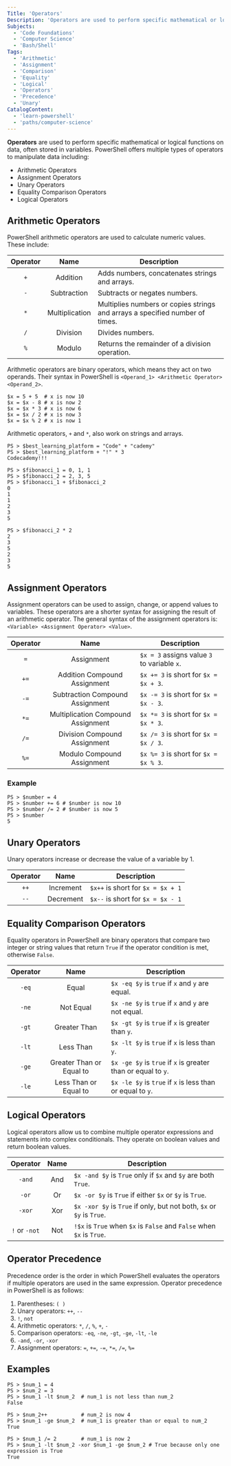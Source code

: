 ```yaml
---
Title: 'Operators'
Description: 'Operators are used to perform specific mathematical or logical functions on variables and values.'
Subjects:
  - 'Code Foundations'
  - 'Computer Science'
  - 'Bash/Shell'
Tags:
  - 'Arithmetic'
  - 'Assignment'
  - 'Comparison'
  - 'Equality'
  - 'Logical'
  - 'Operators'
  - 'Precedence'
  - 'Unary'
CatalogContent:
  - 'learn-powershell'
  - 'paths/computer-science'
---
```


**Operators** are used to perform specific mathematical or logical functions on data, often stored in variables. PowerShell offers multiple types of operators to manipulate data including:

- Arithmetic Operators
- Assignment Operators
- Unary Operators
- Equality Comparison Operators
- Logical Operators

## Arithmetic Operators

PowerShell arithmetic operators are used to calculate numeric values. These include:

| Operator |      Name      | Description                                                                                 |
| :------: | :------------: | --------------------------------------------------------------------------------------------|
|   `+`    |    Addition    | Adds numbers, concatenates strings and arrays.                                               |
|   `-`    |  Subtraction   | Subtracts or negates numbers.                                                                |
|   `*`    | Multiplication | Multiplies numbers or copies strings and arrays a specified number of times.                 |
|   `/`    |    Division    | Divides numbers.                                                                             |
|   `%`    |     Modulo     | Returns the remainder of a division operation.                                               |

Arithmetic operators are binary operators, which means they act on two operands. Their syntax in PowerShell is `<Operand_1> <Arithmetic Operator> <Operand_2>`.

```shell
$x = 5 + 5  # x is now 10
$x = $x - 8 # x is now 2
$x = $x * 3 # x is now 6
$x = $x / 2 # x is now 3
$x = $x % 2 # x is now 1
```

Arithmetic operators, `+` and `*`, also work on strings and arrays.

```shell
PS > $best_learning_platform = "Code" + "cademy"
PS > $best_learning_platform + "!" * 3
Codecademy!!!
```

```shell
PS > $fibonacci_1 = 0, 1, 1
PS > $fibonacci_2 = 2, 3, 5
PS > $fibonacci_1 + $fibonacci_2
0
1
1
2
3
5

PS > $fibonacci_2 * 2
2
3
5
2
3
5
```

## Assignment Operators

Assignment operators can be used to assign, change, or append values to variables. These operators are a shorter syntax for assigning the result of an arithmetic operator. The general syntax of the assignment operators is: `<Variable> <Assignment Operator> <Value>`.


| Operator |                Name                | Description                                 |
| :------: | :--------------------------------: | ------------------------------------------- |
|   `=`    |             Assignment             | `$x = 3` assigns value `3` to variable `x`. |
|   `+=`   |    Addition Compound Assignment    | `$x += 3` is short for `$x = $x + 3`.       |
|   `-=`   |  Subtraction Compound Assignment   | `$x -= 3` is short for `$x = $x - 3`.       |
|   `*=`   | Multiplication Compound Assignment | `$x *= 3` is short for `$x = $x * 3`.       |
|   `/=`   |    Division Compound Assignment    | `$x /= 3` is short for `$x = $x / 3`.       |
|   `%=`   |     Modulo Compound Assignment     | `$x %= 3` is short for `$x = $x % 3`.       |

### Example

```shell
PS > $number = 4
PS > $number += 6 # $number is now 10
PS > $number /= 2 # $number is now 5
PS > $number
5
```

## Unary Operators

Unary operators increase or decrease the value of a variable by 1.

| Operator |      Name      | Description                                                   |
| :------: | :------------: | ------------------------------------------------------------- |
|   `++`   |   Increment    | `$x++` is short for `$x = $x + 1`                                       |
|   `--`   |   Decrement    | `$x--` is short for `$x = $x - 1`                                       |

## Equality Comparison Operators

Equality operators in PowerShell are binary operators that compare two integer or string values that return `True` if the operator condition is met, otherwise `False`.

| Operator |           Name           | Description                                                   |
| :------: | :----------------------: | ------------------------------------------------------------- |
|   `-eq`  |          Equal           | `$x -eq $y` is `true` if `x` and `y` are equal.               |
|   `-ne`  |        Not Equal         | `$x -ne $y` is `true` if `x` and `y` are not equal.           |
|   `-gt`  |        Greater Than         | `$x -gt $y` is `true` if `x` is greater than `y`.                |
|   `-lt`  |       Less Than       | `$x -lt $y` is `true` if `x` is less than `y`.             |
|   `-ge`  |  Greater Than or Equal to   | `$x -ge $y` is `true` if `x` is greater than or equal to `y`.    |
|   `-le`  | Less Than or Equal to | `$x -le $y` is `true` if `x` is less than or equal to `y`. |

## Logical Operators

Logical operators allow us to combine multiple operator expressions and statements into complex conditionals. They operate on boolean values and return boolean values.

| Operator            | Name  | Description                                                           |
| :-----------------: | :---: | --------------------------------------------------------------------- |
|   `-and`            | And   | `$x -and $y` is `True` only if `$x` and `$y` are both `True`.         |
|  `-or`              | Or    | `$x -or $y` is `True` if either `$x` or `$y` is `True`.               |
|  `-xor`             | Xor   | `$x -xor $y` is `True` if only, but not both, `$x` or `$y` is `True`. |
|   `!` or `-not`     | Not   | `!$x` is `True` when `$x` is `False` and `False` when `$x` is `True`. |

## Operator Precedence

Precedence order is the order in which PowerShell evaluates the operators if multiple operators are used in the same expression. Operator precedence in PowerShell is as follows:

1. Parentheses: `( )`
2. Unary operators: `++`, `--`
3. `!`, `not`
4. Arithmetic operators: `*`, `/`, `%`, `+`, `-`
5. Comparison operators: `-eq`, `-ne`, `-gt`, `-ge`, `-lt`, `-le`
6. `-and`, `-or`, `-xor`
7. Assignment operators: `=`, `+=`, `-=`, `*=`, `/=`, `%=`

## Examples

```shell
PS > $num_1 = 4
PS > $num_2 = 3
PS > $num_1 -lt $num_2  # num_1 is not less than num_2
False

PS > $num_2++           # num_2 is now 4
PS > $num_1 -ge $num_2  # num_1 is greater than or equal to num_2
True

PS > $num_1 /= 2        # num_1 is now 2
PS > $num_1 -lt $num_2 -xor $num_1 -ge $num_2 # True because only one expression is True
True
```
